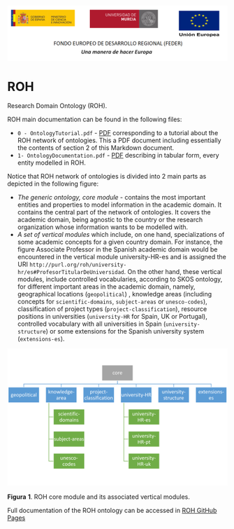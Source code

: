 ![](https://github.com/HerculesCRUE/ROH/blob/gh-pages/media/CabeceraDocumentosMD.png)

# ROH
Research Domain Ontology (ROH). 

ROH main documentation can be found in the following files:
- `0 - OntologyTutorial.pdf` - [PDF](https://herculescrue.github.io/ROH/0%20-%20OntologyTutorial.pdf) corresponding to a tutorial about the ROH network of ontologies. This a PDF document including essentially the contents of section 2 of this Markdown document.
- `1- OntologyDocumentation.pdf` - [PDF](https://herculescrue.github.io/ROH/1-%20OntologyDocumentation.pdf) describing in tabular form, every entity modelled in ROH.

Notice that ROH network of ontologies is divided into 2 main parts as depicted in the following figure:
- *The generic ontology, core module* - contains the most important entities and properties to model information in the academic domain. It contains the central part of the network of ontologies. It covers the academic domain, being agnostic to the country or the research organization whose information wants to be modelled with.
- *A set of vertical modules*	 which include, on one hand, specializations of some academic concepts for a given country domain. For instance, the figure Associate Professor in the Spanish academic domain would be encountered in the vertical module university-HR-es and is assigned the URI `http://purl.org/roh/university-hr/es#ProfesorTitularDeUniversidad`. On the other hand, these vertical modules, include controlled vocabularies, according to SKOS ontology, for different important areas in the academic domain, namely,  geographical locations (`geopolitical`) , knowledge areas (including concepts for `scientific-domains`, `subject-areas` or `unesco-codes`), classification of project types (`project-classification`), resource positions in universities (`university-HR` for Spain, UK or Portugal), controlled vocabulary with all universities in Spain (`university-structure`) or  some extensions for the Spanish university system (`extensions-es`).

![](https://github.com/HerculesCRUE/ROH/blob/gh-pages/media/ROH-core-vertical-modules.png)

**Figura** **1**. ROH core module and its associated vertical modules.

Full documentation of the ROH ontology can be accessed in [ROH GitHub Pages](https://herculescrue.github.io/ROH/)
